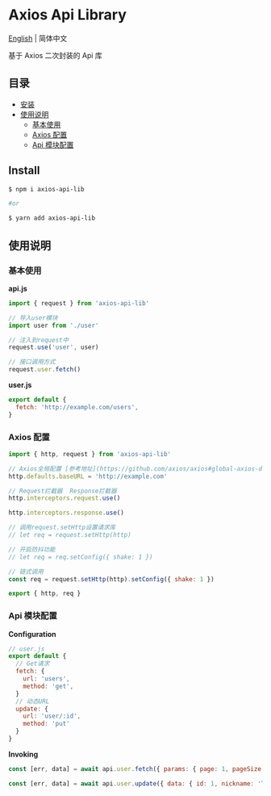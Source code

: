 # Axios Api Library

[English](./README.md) | 简体中文

基于 Axios 二次封装的 Api 库

## 目录

- [安装](#安装)
- [使用说明](#使用说明)
  - [基本使用](#基本使用)
  * [Axios 配置](#Axios-配置)
  * [Api 模块配置](#Api-模块配置)

## Install

```bash
$ npm i axios-api-lib

#or

$ yarn add axios-api-lib
```

## 使用说明

### 基本使用

**api.js**

```js
import { request } from 'axios-api-lib'

// 导入user模块
import user from './user'

// 注入到request中
request.use('user', user)

// 接口调用方式
request.user.fetch()
```

**user.js**

```js
export default {
  fetch: 'http://example.com/users',
}
```

### Axios 配置

```js
import { http, request } from 'axios-api-lib'

// Axios全局配置 [参考地址](https://github.com/axios/axios#global-axios-defaults)
http.defaults.baseURL = 'http://example.com'

// Request拦截器  Response拦截器
http.interceptors.request.use()

http.interceptors.response.use()

// 调用request.setHttp设置请求库
// let req = request.setHttp(http)

// 开启防抖功能
// let req = req.setConfig({ shake: 1 })

// 链式调用
const req = request.setHttp(http).setConfig({ shake: 1 })

export { http, req }
```

### Api 模块配置

**Configuration**

```js
// user.js
export default {
  // Get请求
  fetch: {
    url: 'users',
    method: 'get',
  }
  // 动态URL
  update: {
    url: 'user/:id',
    method: 'put'
  }
}
```

**Invoking**

```js
const [err, data] = await api.user.fetch({ params: { page: 1, pageSize: 30 } })

const [err, data] = await api.user.update({ data: { id: 1, nickname: 'Tom' } })
```
